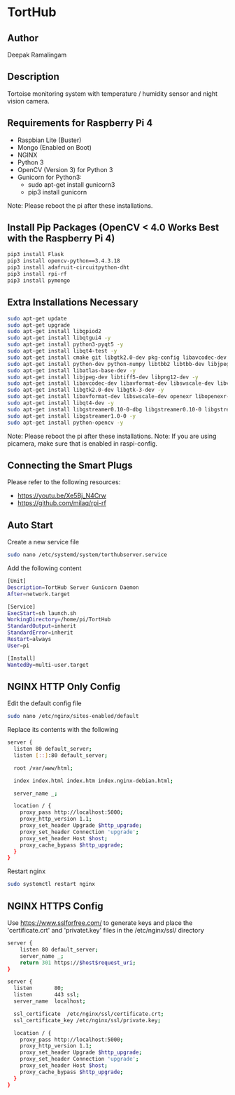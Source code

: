 # TortHub
## Author
Deepak Ramalingam

## Description
Tortoise monitoring system with temperature / humidity sensor and night vision camera.

## Requirements for Raspberry Pi 4
* Raspbian Lite (Buster)
* Mongo (Enabled on Boot)
* NGINX
* Python 3
* OpenCV (Version 3) for Python 3
* Gunicorn for Python3:
  * sudo apt-get install gunicorn3
  * pip3 install gunicorn

Note: Please reboot the pi after these installations.

## Install Pip Packages (OpenCV < 4.0 Works Best with the Raspberry Pi 4)
```sh
pip3 install Flask
pip3 install opencv-python==3.4.3.18
pip3 install adafruit-circuitpython-dht
pip3 install rpi-rf
pip3 install pymongo
```

## Extra Installations Necessary
```sh
sudo apt-get update
sudo apt-get upgrade
sudo apt-get install libgpiod2
sudo apt-get install libqtgui4 -y
sudo apt-get install python3-pyqt5 -y
sudo apt-get install libqt4-test -y
sudo apt-get install cmake git libgtk2.0-dev pkg-config libavcodec-dev -y
sudo apt-get install python-dev python-numpy libtbb2 libtbb-dev libjpeg-dev libpng-dev libtiff-dev libjasper-dev libdc1394-22-dev -y
sudo apt-get install libatlas-base-dev -y
sudo apt-get install libjpeg-dev libtiff5-dev libpng12-dev -y
sudo apt-get install libavcodec-dev libavformat-dev libswscale-dev libv4l-dev -y
sudo apt-get install libgtk2.0-dev libgtk-3-dev -y
sudo apt-get install libavformat-dev libswscale-dev openexr libopenexr-dev -y
sudo apt-get install libqt4-dev -y
sudo apt-get install libgstreamer0.10-0-dbg libgstreamer0.10-0 libgstreamer0.10-dev libgstreamer-plugins-base0.10-dev -y
sudo apt-get install libgstreamer1.0-0 -y
sudo apt-get install python-opencv -y
```

Note: Please reboot the pi after these installations.
Note: If you are using picamera, make sure that is enabled in raspi-config.

## Connecting the Smart Plugs
Please refer to the following resources:
* https://youtu.be/Xe5Bj_N4Crw
* https://github.com/milaq/rpi-rf

## Auto Start
Create a new service file
```sh
sudo nano /etc/systemd/system/torthubserver.service
```

Add the following content
```sh
[Unit]
Description=TortHub Server Gunicorn Daemon
After=network.target

[Service]
ExecStart=sh launch.sh
WorkingDirectory=/home/pi/TortHub
StandardOutput=inherit
StandardError=inherit
Restart=always
User=pi

[Install]
WantedBy=multi-user.target
```

## NGINX HTTP Only Config
Edit the default config file

```sh
sudo nano /etc/nginx/sites-enabled/default
```

Replace its contents with the following

```sh
server {
  listen 80 default_server;
  listen [::]:80 default_server;

  root /var/www/html;

  index index.html index.htm index.nginx-debian.html;

  server_name _;

  location / {
    proxy_pass http://localhost:5000;
    proxy_http_version 1.1;
    proxy_set_header Upgrade $http_upgrade;
    proxy_set_header Connection 'upgrade';
    proxy_set_header Host $host;
    proxy_cache_bypass $http_upgrade;
  }
}
```

Restart nginx

```sh
sudo systemctl restart nginx
```

## NGINX HTTPS Config

Use https://www.sslforfree.com/ to generate keys and place the 'certificate.crt' and 'privatet.key' files in the /etc/nginx/ssl/ directory

```sh
server {
    listen 80 default_server;
    server_name _;
    return 301 https://$host$request_uri;
}

server {
  listen       80;
  listen       443 ssl;
  server_name  localhost;

  ssl_certificate  /etc/nginx/ssl/certificate.crt;
  ssl_certificate_key /etc/nginx/ssl/private.key;

  location / {
    proxy_pass http://localhost:5000;
    proxy_http_version 1.1;
    proxy_set_header Upgrade $http_upgrade;
    proxy_set_header Connection 'upgrade';
    proxy_set_header Host $host;
    proxy_cache_bypass $http_upgrade;
  }
}
```
